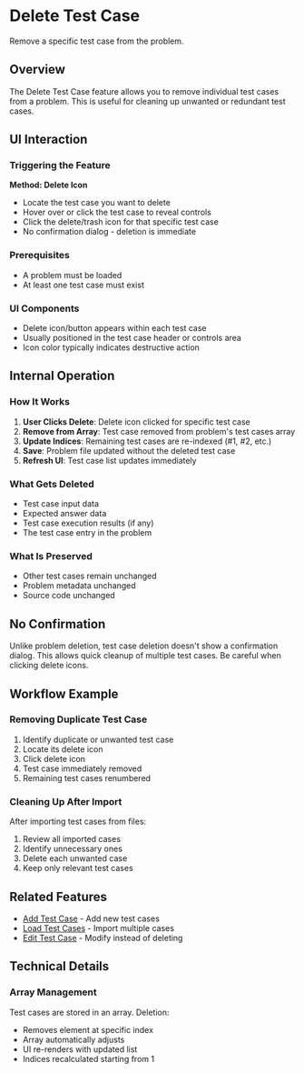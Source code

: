 # Delete Test Case

Remove a specific test case from the problem.

## Overview

The Delete Test Case feature allows you to remove individual test cases from a problem. This is useful for cleaning up unwanted or redundant test cases.

## UI Interaction

### Triggering the Feature

**Method: Delete Icon**
- Locate the test case you want to delete
- Hover over or click the test case to reveal controls
- Click the delete/trash icon for that specific test case
- No confirmation dialog - deletion is immediate

### Prerequisites

- A problem must be loaded
- At least one test case must exist

### UI Components

- Delete icon/button appears within each test case
- Usually positioned in the test case header or controls area
- Icon color typically indicates destructive action

## Internal Operation

### How It Works

1. **User Clicks Delete**: Delete icon clicked for specific test case
2. **Remove from Array**: Test case removed from problem's test cases array
3. **Update Indices**: Remaining test cases are re-indexed (#1, #2, etc.)
4. **Save**: Problem file updated without the deleted test case
5. **Refresh UI**: Test case list updates immediately

### What Gets Deleted

- Test case input data
- Expected answer data
- Test case execution results (if any)
- The test case entry in the problem

### What Is Preserved

- Other test cases remain unchanged
- Problem metadata unchanged
- Source code unchanged

## No Confirmation

Unlike problem deletion, test case deletion doesn't show a confirmation dialog. This allows quick cleanup of multiple test cases. Be careful when clicking delete icons.

## Workflow Example

### Removing Duplicate Test Case

1. Identify duplicate or unwanted test case
2. Locate its delete icon
3. Click delete icon
4. Test case immediately removed
5. Remaining test cases renumbered

### Cleaning Up After Import

After importing test cases from files:
1. Review all imported cases
2. Identify unnecessary ones
3. Delete each unwanted case
4. Keep only relevant test cases

## Related Features

- [Add Test Case](add-test-case.md) - Add new test cases
- [Load Test Cases](load-test-cases.md) - Import multiple cases
- [Edit Test Case](edit-test-case.md) - Modify instead of deleting

## Technical Details

### Array Management

Test cases are stored in an array. Deletion:
- Removes element at specific index
- Array automatically adjusts
- UI re-renders with updated list
- Indices recalculated starting from 1

